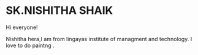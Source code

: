 # SK.NISHITHA SHAIK

Hi everyone!

Nishitha hera,I am from lingayas institute of managment and technology.
I love to do paintng .
